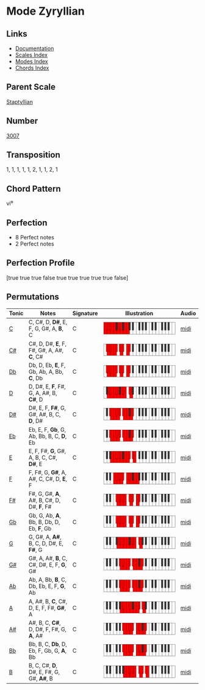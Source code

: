 # Mode Zyryllian

## Links

- [Documentation](README.md)
- [Scales Index](Scales.md)
- [Modes Index](Modes.md)
- [Chords Index](Chords.md)

## Parent Scale

[Staptyllian](ScaleStaptyllian.md)

## Number

[3007](https://ianring.com/musictheory/scales/3007)

## Transposition

1, 1, 1, 1, 1, 2, 1, 1, 2, 1

## Chord Pattern

vi⁰

## Perfection

- 8 Perfect notes
- 2 Perfect notes

## Perfection Profile

[true true true false true true true true true false]

## Permutations

| Tonic | Notes | Signature | Illustration | Audio |
|-------|-------|-----------|--------------|-------|
| [C](ModeCNaturalZyryllian.md) | C, C#, D, **D#**, E, F, G, G#, A, **B**, C | C | ![CNaturalZyryllian](ModeCNaturalZyryllian.png) | [midi](https://github.com/edipermadi/music/blob/main/docs/ModeCNaturalZyryllian.mid?raw=true) |
| [C#](ModeCSharpZyryllian.md) | C#, D, D#, **E**, F, F#, G#, A, A#, **C**, C# | C | ![CSharpZyryllian](ModeCSharpZyryllian.png) | [midi](https://github.com/edipermadi/music/blob/main/docs/ModeCSharpZyryllian.mid?raw=true) |
| [Db](ModeDFlatZyryllian.md) | Db, D, Eb, **E**, F, Gb, Ab, A, Bb, **C**, Db | C | ![DFlatZyryllian](ModeDFlatZyryllian.png) | [midi](https://github.com/edipermadi/music/blob/main/docs/ModeDFlatZyryllian.mid?raw=true) |
| [D](ModeDNaturalZyryllian.md) | D, D#, E, **F**, F#, G, A, A#, B, **C#**, D | C | ![DNaturalZyryllian](ModeDNaturalZyryllian.png) | [midi](https://github.com/edipermadi/music/blob/main/docs/ModeDNaturalZyryllian.mid?raw=true) |
| [D#](ModeDSharpZyryllian.md) | D#, E, F, **F#**, G, G#, A#, B, C, **D**, D# | C | ![DSharpZyryllian](ModeDSharpZyryllian.png) | [midi](https://github.com/edipermadi/music/blob/main/docs/ModeDSharpZyryllian.mid?raw=true) |
| [Eb](ModeEFlatZyryllian.md) | Eb, E, F, **Gb**, G, Ab, Bb, B, C, **D**, Eb | C | ![EFlatZyryllian](ModeEFlatZyryllian.png) | [midi](https://github.com/edipermadi/music/blob/main/docs/ModeEFlatZyryllian.mid?raw=true) |
| [E](ModeENaturalZyryllian.md) | E, F, F#, **G**, G#, A, B, C, C#, **D#**, E | C | ![ENaturalZyryllian](ModeENaturalZyryllian.png) | [midi](https://github.com/edipermadi/music/blob/main/docs/ModeENaturalZyryllian.mid?raw=true) |
| [F](ModeFNaturalZyryllian.md) | F, F#, G, **G#**, A, A#, C, C#, D, **E**, F | C | ![FNaturalZyryllian](ModeFNaturalZyryllian.png) | [midi](https://github.com/edipermadi/music/blob/main/docs/ModeFNaturalZyryllian.mid?raw=true) |
| [F#](ModeFSharpZyryllian.md) | F#, G, G#, **A**, A#, B, C#, D, D#, **F**, F# | C | ![FSharpZyryllian](ModeFSharpZyryllian.png) | [midi](https://github.com/edipermadi/music/blob/main/docs/ModeFSharpZyryllian.mid?raw=true) |
| [Gb](ModeGFlatZyryllian.md) | Gb, G, Ab, **A**, Bb, B, Db, D, Eb, **F**, Gb | C | ![GFlatZyryllian](ModeGFlatZyryllian.png) | [midi](https://github.com/edipermadi/music/blob/main/docs/ModeGFlatZyryllian.mid?raw=true) |
| [G](ModeGNaturalZyryllian.md) | G, G#, A, **A#**, B, C, D, D#, E, **F#**, G | C | ![GNaturalZyryllian](ModeGNaturalZyryllian.png) | [midi](https://github.com/edipermadi/music/blob/main/docs/ModeGNaturalZyryllian.mid?raw=true) |
| [G#](ModeGSharpZyryllian.md) | G#, A, A#, **B**, C, C#, D#, E, F, **G**, G# | C | ![GSharpZyryllian](ModeGSharpZyryllian.png) | [midi](https://github.com/edipermadi/music/blob/main/docs/ModeGSharpZyryllian.mid?raw=true) |
| [Ab](ModeAFlatZyryllian.md) | Ab, A, Bb, **B**, C, Db, Eb, E, F, **G**, Ab | C | ![AFlatZyryllian](ModeAFlatZyryllian.png) | [midi](https://github.com/edipermadi/music/blob/main/docs/ModeAFlatZyryllian.mid?raw=true) |
| [A](ModeANaturalZyryllian.md) | A, A#, B, **C**, C#, D, E, F, F#, **G#**, A | C | ![ANaturalZyryllian](ModeANaturalZyryllian.png) | [midi](https://github.com/edipermadi/music/blob/main/docs/ModeANaturalZyryllian.mid?raw=true) |
| [A#](ModeASharpZyryllian.md) | A#, B, C, **C#**, D, D#, F, F#, G, **A**, A# | C | ![ASharpZyryllian](ModeASharpZyryllian.png) | [midi](https://github.com/edipermadi/music/blob/main/docs/ModeASharpZyryllian.mid?raw=true) |
| [Bb](ModeBFlatZyryllian.md) | Bb, B, C, **Db**, D, Eb, F, Gb, G, **A**, Bb | C | ![BFlatZyryllian](ModeBFlatZyryllian.png) | [midi](https://github.com/edipermadi/music/blob/main/docs/ModeBFlatZyryllian.mid?raw=true) |
| [B](ModeBNaturalZyryllian.md) | B, C, C#, **D**, D#, E, F#, G, G#, **A#**, B | C | ![BNaturalZyryllian](ModeBNaturalZyryllian.png) | [midi](https://github.com/edipermadi/music/blob/main/docs/ModeBNaturalZyryllian.mid?raw=true) |
